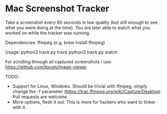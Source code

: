 # Mac Screenshot Tracker

Take a screenshot every 60 seconds in low quality (but still enough to see what you were doing at the time).
You are later able to watch what you worked on while the tracker was running.

Dependencies:
ffmpeg (e.g. brew install ffmpeg)

Usage:
python3 track.py track
python3 track.py watch

For scrolling through all captured screenshots I use: https://github.com/torum/Image-viewer

TODO:
* Support for Linux, Windows. Should be trivial with ffmpeg, simply change the -f parameter (https://trac.ffmpeg.org/wiki/Capture/Desktop). Pull requests are welcome.
* More options, flesh it out. This is more for hackers who want to tinker with it.
